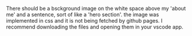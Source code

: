 There should be a bsckground image on the white space above my 'about me' and a sentence, sort of like a 'hero section'. the image was implemented in css and it is not being fetched by github pages. I recommend downloading the files and opening them in your vscode app.
